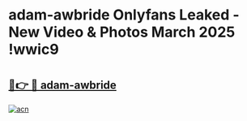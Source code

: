 # adam-awbride Onlyfans Leaked - New Video & Photos March 2025 !wwic9

# <h2><a href="https://py3k9r.iuczelnia.edu.pl?title=adam-awbride&ref=wwic9">🔗👉 🔴 adam-awbride</a></h2>

[![acn](https://github.com/user-attachments/assets/0f9c940e-d8b0-45ae-aac7-cd30a18b3e1c)](https://py3k9r.iuczelnia.edu.pl?title=adam-awbride&ref=wwic9)

